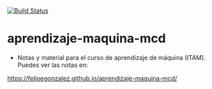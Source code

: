 [![Build Status](https://travis-ci.org/felipegonzalez/aprendizaje-maquina-mcd.svg?branch=master)](https://travis-ci.org/felipegonzalez/aprendizaje-maquina-mcd)
# aprendizaje-maquina-mcd



- Notas y material para el curso de aprendizaje de máquina (ITAM). Puedes ver
las notas en:

https://felipegonzalez.github.io/aprendizaje-maquina-mcd/


